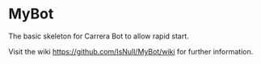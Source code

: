 MyBot
=====

The basic skeleton for Carrera Bot to allow rapid start.

Visit the wiki https://github.com/IsNull/MyBot/wiki for further information.
